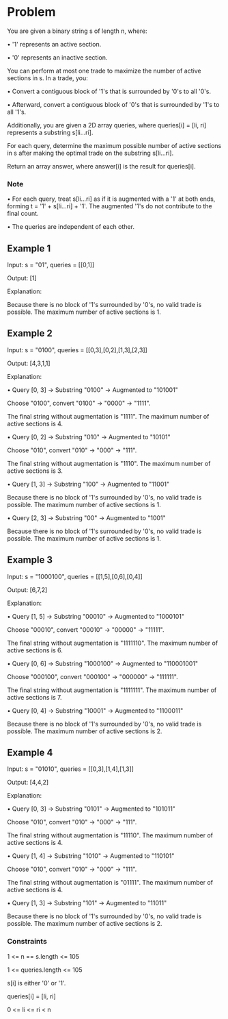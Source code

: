 # Problem

You are given a binary string s of length n, where:

• '1' represents an active section.

• '0' represents an inactive section.

You can perform at most one trade to maximize the number of active sections in s. In a trade, you:

• Convert a contiguous block of '1's that is surrounded by '0's to all '0's.

• Afterward, convert a contiguous block of '0's that is surrounded by '1's to all '1's.

Additionally, you are given a 2D array queries, where queries[i] = [li, ri] represents a substring s[li...ri].

For each query, determine the maximum possible number of active sections in s after making the optimal trade on the substring s[li...ri].

Return an array answer, where answer[i] is the result for queries[i].

### Note

• For each query, treat s[li...ri] as if it is augmented with a '1' at both ends, forming t = '1' + s[li...ri] + '1'. The augmented '1's do not contribute to the final count.

• The queries are independent of each other.

## Example 1

Input: s = "01", queries = [[0,1]]

Output: [1]

Explanation:

Because there is no block of '1's surrounded by '0's, no valid trade is possible. The maximum number of active sections is 1.

## Example 2

Input: s = "0100", queries = [[0,3],[0,2],[1,3],[2,3]]

Output: [4,3,1,1]

Explanation:

• Query [0, 3] → Substring "0100" → Augmented to "101001"

Choose "0100", convert "0100" → "0000" → "1111".

The final string without augmentation is "1111". The maximum number of active sections is 4.

• Query [0, 2] → Substring "010" → Augmented to "10101"

Choose "010", convert "010" → "000" → "111".

The final string without augmentation is "1110". The maximum number of active sections is 3.

• Query [1, 3] → Substring "100" → Augmented to "11001"

Because there is no block of '1's surrounded by '0's, no valid trade is possible. The maximum number of active sections is 1.

• Query [2, 3] → Substring "00" → Augmented to "1001"

Because there is no block of '1's surrounded by '0's, no valid trade is possible. The maximum number of active sections is 1.

## Example 3

Input: s = "1000100", queries = [[1,5],[0,6],[0,4]]

Output: [6,7,2]

Explanation:

• Query [1, 5] → Substring "00010" → Augmented to "1000101"

Choose "00010", convert "00010" → "00000" → "11111".

The final string without augmentation is "1111110". The maximum number of active sections is 6.

• Query [0, 6] → Substring "1000100" → Augmented to "110001001"

Choose "000100", convert "000100" → "000000" → "111111".

The final string without augmentation is "1111111". The maximum number of active sections is 7.

• Query [0, 4] → Substring "10001" → Augmented to "1100011"

Because there is no block of '1's surrounded by '0's, no valid trade is possible. The maximum number of active sections is 2.

## Example 4

Input: s = "01010", queries = [[0,3],[1,4],[1,3]]

Output: [4,4,2]

Explanation:

• Query [0, 3] → Substring "0101" → Augmented to "101011"

Choose "010", convert "010" → "000" → "111".

The final string without augmentation is "11110". The maximum number of active sections is 4.

• Query [1, 4] → Substring "1010" → Augmented to "110101"

Choose "010", convert "010" → "000" → "111".

The final string without augmentation is "01111". The maximum number of active sections is 4.

• Query [1, 3] → Substring "101" → Augmented to "11011"

Because there is no block of '1's surrounded by '0's, no valid trade is possible. The maximum number of active sections is 2.

### Constraints

1 <= n == s.length <= 105

1 <= queries.length <= 105

s[i] is either '0' or '1'.

queries[i] = [li, ri]

0 <= li <= ri < n
